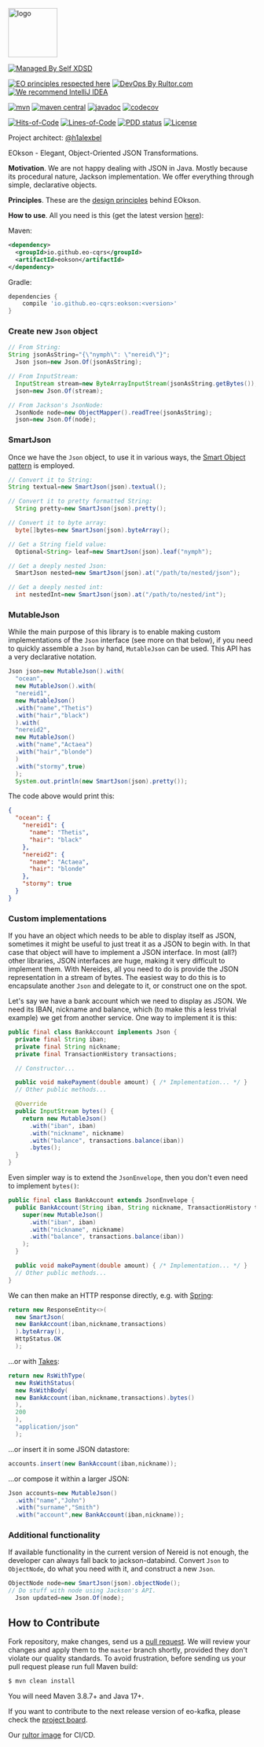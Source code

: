 <img alt="logo" src="https://eo-cqrs.github.io/.github/eo-cqrs.svg" height="100px" />

[![Managed By Self XDSD](https://self-xdsd.com/b/mbself.svg)](https://self-xdsd.com/p/eo-cqrs/eokson?provider=github)

[![EO principles respected here](https://www.elegantobjects.org/badge.svg)](https://www.elegantobjects.org)
[![DevOps By Rultor.com](https://www.rultor.com/b/eo-cars/eokson)](https://www.rultor.com/p/eo-cqrs/eokson)
[![We recommend IntelliJ IDEA](https://www.elegantobjects.org/intellij-idea.svg)](https://www.jetbrains.com/idea/)
<br>

[![mvn](https://github.com/eo-cqrs/eokson/actions/workflows/mvn.yaml/badge.svg)](https://github.com/eo-cqrs/eokson/actions/workflows/mvn.yaml)
[![maven central](http://maven-badges.herokuapp.com/maven-central/io.github.eo-cqrs/eokson/badge.svg)](https://search.maven.org/artifact/io.github.eo-cqrs/eokson)
[![javadoc](https://javadoc.io/badge2/io.github.eo-cqrs/eokson/javadoc.svg)](https://javadoc.io/doc/io.github.eo-cqrs/eokson)
[![codecov](https://codecov.io/gh/eo-cqrs/eokson/branch/master/graph/badge.svg?token=nDm0NhOfhF)](https://codecov.io/gh/eo-cqrs/eokson)

[![Hits-of-Code](https://hitsofcode.com/github/eo-cqrs/eokson)](https://hitsofcode.com/view/github/eo-cqrs/eokson)
[![Lines-of-Code](https://tokei.rs/b1/github/eo-cqrs/eokson)](https://github.com/eo-cqrs/eokson)
[![PDD status](http://www.0pdd.com/svg?name=eo-cqrs/xfake)](http://www.0pdd.com/p?name=eo-cqrs/xfake)
[![License](https://img.shields.io/badge/license-MIT-green.svg)](https://github.com/eo-cqrs/eokson/blob/master/LICENSE.txt)

Project architect: [@h1alexbel](https://github.com/h1alexbel)

EOkson - Elegant, Object-Oriented JSON Transformations.

**Motivation**. We are not happy dealing with JSON in Java.
Mostly because its procedural nature, Jackson implementation.
We offer everything through simple, declarative objects.
<br>

**Principles**. These are the [design principles](https://www.elegantobjects.org/#principles) behind EOkson.

**How to use**. All you need is this (get the latest
version [here](https://search.maven.org/artifact/io.github.eo-cqrs/eokson)):

Maven:
```xml
<dependency>
  <groupId>io.github.eo-cqrs</groupId>
  <artifactId>eokson</artifactId>
</dependency>
```

Gradle:
```groovy
dependencies {
    compile 'io.github.eo-cqrs:eokson:<version>'
}
```

### Create new `Json` object

```java
// From String:
String jsonAsString="{\"nymph\": \"nereid\"}";
  Json json=new Json.Of(jsonAsString);

// From InputStream:
  InputStream stream=new ByteArrayInputStream(jsonAsString.getBytes());
  json=new Json.Of(stream);

// From Jackson's JsonNode:
  JsonNode node=new ObjectMapper().readTree(jsonAsString);
  json=new Json.Of(node);
```

### SmartJson

Once we have the `Json` object, to use it in various ways,
the [Smart Object pattern](https://www.yegor256.com/2016/04/26/why-inputstream-design-is-wrong.html) is employed.

```java
// Convert it to String:
String textual=new SmartJson(json).textual();

// Convert it to pretty formatted String:
  String pretty=new SmartJson(json).pretty();

// Convert it to byte array:
  byte[]bytes=new SmartJson(json).byteArray();

// Get a String field value:
  Optional<String> leaf=new SmartJson(json).leaf("nymph");

// Get a deeply nested Json:
  SmartJson nested=new SmartJson(json).at("/path/to/nested/json");

// Get a deeply nested int:
  int nestedInt=new SmartJson(json).at("/path/to/nested/int");
```

### MutableJson

While the main purpose of this library is to enable making custom implementations of the `Json` interface (see more on
that below), if you need to quickly assemble a `Json` by hand, `MutableJson` can be used. This API has a very
declarative notation.

```java
Json json=new MutableJson().with(
  "ocean",
  new MutableJson().with(
  "nereid1",
  new MutableJson()
  .with("name","Thetis")
  .with("hair","black")
  ).with(
  "nereid2",
  new MutableJson()
  .with("name","Actaea")
  .with("hair","blonde")
  )
  .with("stormy",true)
  );
  System.out.println(new SmartJson(json).pretty());
```

The code above would print this:

```json
{
  "ocean": {
    "nereid1": {
      "name": "Thetis",
      "hair": "black"
    },
    "nereid2": {
      "name": "Actaea",
      "hair": "blonde"
    },
    "stormy": true
  }
}
```

### Custom implementations

If you have an object which needs to be able to display itself as JSON, sometimes it might be useful to just treat it as
a JSON to begin with. In that case that object will have to implement a JSON interface. In most (all?) other libraries,
JSON interfaces are huge, making it very difficult to implement them. With Nereides, all you need to do is provide the
JSON representation in a stream of bytes. The easiest way to do this is to encapsulate another `Json` and delegate to
it, or construct one on the spot.

Let's say we have a bank account which we need to display as JSON. We need its IBAN, nickname and balance, which (to
make this a less trivial example) we get from another service. One way to implement it is this:

```java
public final class BankAccount implements Json {
  private final String iban;
  private final String nickname;
  private final TransactionHistory transactions;

  // Constructor...

  public void makePayment(double amount) { /* Implementation... */ }
  // Other public methods...

  @Override
  public InputStream bytes() {
    return new MutableJson()
      .with("iban", iban)
      .with("nickname", nickname)
      .with("balance", transactions.balance(iban))
      .bytes();
  }
}
```

Even simpler way is to extend the `JsonEnvelope`, then you don't even need to implement `bytes()`:

```java
public final class BankAccount extends JsonEnvelope {
  public BankAccount(String iban, String nickname, TransactionHistory transactions) {
    super(new MutableJson()
      .with("iban", iban)
      .with("nickname", nickname)
      .with("balance", transactions.balance(iban))
    );
  }

  public void makePayment(double amount) { /* Implementation... */ }
  // Other public methods...
}
```

We can then make an HTTP response directly, e.g. with [Spring](https://spring.io/):

```java         
return new ResponseEntity<>(
  new SmartJson(
  new BankAccount(iban,nickname,transactions)
  ).byteArray(),
  HttpStatus.OK
  );
```

...or with [Takes](https://github.com/yegor256/takes):

```java
return new RsWithType(
  new RsWithStatus(
  new RsWithBody(
  new BankAccount(iban,nickname,transactions).bytes()
  ),
  200
  ),
  "application/json"
  );
```

...or insert it in some JSON datastore:

```java
accounts.insert(new BankAccount(iban,nickname));
```

...or compose it within a larger JSON:

```java
Json accounts=new MutableJson()
  .with("name","John")
  .with("surname","Smith")
  .with("account",new BankAccount(iban,nickname));
```

### Additional functionality

If available functionality in the current version of Nereid is not enough, the developer can always fall back to
jackson-databind. Convert `Json` to `ObjectNode`, do what you need with it, and construct a new `Json`.

```java
ObjectNode node=new SmartJson(json).objectNode();
// Do stuff with node using Jackson's API.
  Json updated=new Json.Of(node);
```

## How to Contribute

Fork repository, make changes, send us a [pull request](https://www.yegor256.com/2014/04/15/github-guidelines.html).
We will review your changes and apply them to the `master` branch shortly,
provided they don't violate our quality standards. To avoid frustration,
before sending us your pull request please run full Maven build:

```bash
$ mvn clean install
```

You will need Maven 3.8.7+ and Java 17+.

If you want to contribute to the next release version of eo-kafka, please check
the [project board](https://github.com/orgs/eo-cqrs/projects/2/views/1).

Our [rultor image](https://github.com/eo-cqrs/eo-kafka-rultor-image) for CI/CD.
